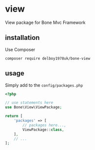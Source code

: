 # view
View package for Bone Mvc Framework
## installation
Use Composer
```
composer require delboy1978uk/bone-view
```
## usage
Simply add to the `config/packages.php`
```php
<?php

// use statements here
use Bone\View\ViewPackage;

return [
    'packages' => [
        // packages here...,
        ViewPackage::class,
    ],
    // ...
];
```